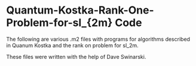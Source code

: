 # Quantum-Kostka-Rank-One-Problem-for-sl_{2m} Code

The following are various .m2 files with programs for algorithms described in Quanum Kostka and the rank on problem for sl_2m. 

These files were written with the help of Dave Swinarski.
